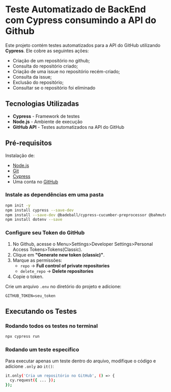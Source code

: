 # Teste Automatizado de BackEnd com Cypress consumindo a API do Github

Este projeto contém testes automatizados para a API do GitHub utilizando **Cypress**. Ele cobre as seguintes ações:

- Criação de um repositório no github;
- Consulta do repositório criado;
- Criação de uma issue no repositório recém-criado;
- Consulta da issue;
- Exclusão do repositório;
- Consultar se o repositório foi eliminado


## Tecnologias Utilizadas
- **Cypress** - Framework de testes
- **Node.js** - Ambiente de execução
- **GitHub API** - Testes automatizados na API do GitHub


## Pré-requisitos
Instalação de:

- [Node.js](https://nodejs.org/)
- [Git](https://git-scm.com/)
- [Cypress](https://www.cypress.io/)
- Uma conta no [GitHub](https://github.com/)


### Instale as dependências em uma pasta
```sh
npm init -y
npm install cypress --save-dev
npm install --save-dev @badeball/cypress-cucumber-preprocessor @bahmutov/cypress-esbuild-preprocessor
npm install dotenv --save

```

### Configure seu Token do GitHub

1. No Github, acesse o Menu>Settings>Developer Settings>Personal Access Tokens>Tokens(Classic).
2. Clique em **"Generate new token (classic)"**.
3. Marque as permissões:
   - `repo` → **Full control of private repositories**
   - `delete_repo` → **Delete repositories**
4. Copie o token.

Crie um arquivo `.env` no diretório do projeto e adicione:

```
GITHUB_TOKEN=seu_token
```

##  Executando os Testes

### Rodando todos os testes no terminal
```sh
npx cypress run
```

### Rodando um teste específico
Para executar apenas um teste dentro do arquivo, modifique o código e adicione `.only` ao `it()`:

```sh
it.only('Cria um repositório no GitHub', () => {
  cy.request({ ... });
});
```



